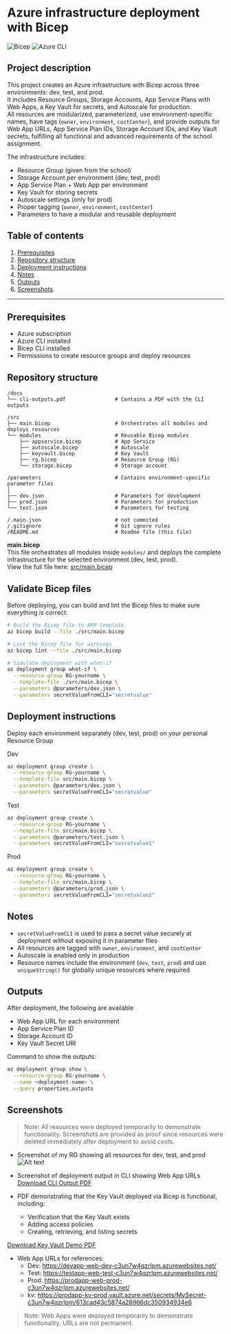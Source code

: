 # Azure infrastructure deployment with Bicep 

![Bicep](https://img.shields.io/badge/Bicep-azure-blue)
![Azure CLI](https://img.shields.io/badge/Azure%20CLI-azure-blue)

## Project description 
This project creates an Azure infrastructure with Bicep across three environments: dev, test, and prod.  
It includes Resource Groups, Storage Accounts, App Service Plans with Web Apps, a Key Vault for secrets, and Autoscale for production.  
All resources are modularized, parameterized, use environment-specific names, have tags (`owner`, `environment`, `costCenter`), and provide outputs for Web App URLs, App Service Plan IDs, Storage Account IDs, and Key Vault secrets, fulfilling all functional and advanced requirements of the school assignment.

The infrastructure includes: 
- Resource Group (given from the school)
- Storage Account per environment (dev, test, prod)
- App Service Plan + Web App per environment 
- Key Vault for storing secrets 
- Autoscale settings (only for prod)
- Proper tagging (`owner`, `environment`, `costCenter`)
- Parameters to have a modular and reusable deployment


## Table of contents
1. [Prerequisites](#prerequisites)  
2. [Repository structure](#repository-structure)  
3. [Deployment instructions](#deployment-instructions)  
4. [Notes](#notes)  
5. [Outputs](#outputs)  
6. [Screenshots](#screenshots)  

---

## Prerequisites 
- Azure subscription
- Azure CLI installed
- Bicep CLI installed 
- Permissions to create resource groups and deploy resources

## Repository structure 
```text
/docs                            
└── cli-outputs.pdf                # Contains a PDF with the CLI outputs 

/src                              
├── main.bicep                     # Orchestrates all modules and deploys resources
└── modules                        # Reusable Bicep modules
    ├── appservice.bicep           # App Service 
    ├── autoscale.bicep            # Autoscale
    ├── keyvault.bicep             # Key Vault
    ├── rg.bicep                   # Resource Group (RG)
    └── storage.bicep              # Storage account 

/parameters                        # Contains environment-specific parameter files
│
├── dev.json                       # Parameters for development
├── prod.json                      # Parameters for production
└── test.json                      # Parameters for testing

/.main.json                        # not commited
/.gitignore                        # Git ignore rules               
/README.md                         # Readme file (this file)
```
**main.bicep**  
This file orchestrates all modules inside `modules/` and deploys the complete infrastructure for the selected environment (dev, test, prod).  
View the full file here: [src/main.bicep](src/main.bicep)

## Validate Bicep files
Before deploying, you can build and lint the Bicep files to make sure everything is correct: 

```bash
# Build the Bicep file to ARM template
az bicep build --file ./src/main.bicep

# Lint the Bicep file for warnings
az bicep lint --file ./src/main.bicep

# Simulate deployment with what-if
az deployment group what-if \
  --resource-group RG-yourname \
  --template-file ./src/main.bicep \
  --parameters @parameters/dev.json \
  --parameters secretValueFromCLI="secretvalue"
```

## Deployment instructions 
Deploy each environment separately (dev, test, prod) on your personal Resource Group 

Dev

```bash
az deployment group create \
  --resource-group RG-yourname \
  --template-file src/main.bicep \
  --parameters @parameters/dev.json \
  --parameters secretValueFromCLI="secretvalue"
```

Test

```bash
az deployment group create \
  --resource-group RG-yourname \
  --template-file src/main.bicep \
  --parameters @parameters/test.json \
  --parameters secretValueFromCLI="secretvalue1"
```

Prod

```bash
az deployment group create \
  --resource-group RG-yourname \
  --template-file src/main.bicep \
  --parameters @parameters/prod.json \
  --parameters secretValueFromCLI="secretvalue2"
```

## Notes 
- `secretValueFromCLI` is used to pass a secret value securely at deployment without exposing it in parameter files
- All resources are tagged with `owner`, `environment`, and `costCenter`
- Autoscale is enabled only in production
- Resource names include the environment (`dev`, `test`, `prod`) and use `uniqueString()` for globally unique resources where required

## Outputs 
After deployment, the following are available 
- Web App URL for each environment 
- App Service Plan ID
- Storage Account ID
- Key Vault Secret URI

Command to show the outputs: 
```bash
az deployment group show \
  --resource-group RG-yourname \
  --name <deployment-name> \
  --query properties.outputs
```

## Screenshots
> Note: All resources were deployed temporarily to demonstrate functionality. Screenshots are provided as proof since resources were deleted immediately after deployment to avoid costs.

- Screenshot of my RG showing all resources for dev, test, and prod 
![Alt text](https://github.com/user-attachments/assets/d8e7601b-57d5-4d1e-9b9c-9b5d2a3904a9)

- Screenshot of deployment output in CLI showing Web App URLs 
[Download CLI Output PDF](docs/cli-output.pdf)

- PDF demonstrating that the Key Vault deployed via Bicep is functional, including:
  - Verification that the Key Vault exists
  - Adding access policies
  - Creating, retrieving, and listing secrets

[Download Key Vault Demo PDF](docs/kv-demonstration.pdf)


- Web App URLs for references: 
    - Dev: https://devapp-web-dev-c3un7w4qzrlpm.azurewebsites.net/
    - Test: https://testapp-web-test-c3un7w4qzrlpm.azurewebsites.net/
    - Prod: https://prodapp-web-prod-c3un7w4qzrlpm.azurewebsites.net/
    - kv: https://prodapp-kv-prod.vault.azure.net/secrets/MySecret-c3un7w4qzrlpm/613cad43c5874a28966dc350934934e6

> Note: Web Apps were deployed temporarily to demonstrate functionality. URLs are not permanent.
